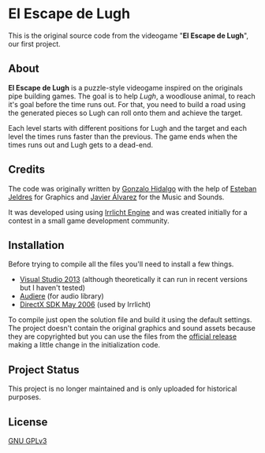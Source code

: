# El Escape de Lugh

This is the original source code from the videogame "**El Escape de Lugh**", our first project. 

## About

**El Escape de Lugh** is a puzzle-style videogame inspired on the originals pipe building games. The goal is to help *Lugh*, a woodlouse animal, to reach it's goal before the time runs out. For that, you need to build a road using the generated pieces so Lugh can roll onto them and achieve the target. 

Each level starts with different positions for Lugh and the target and each level the times runs faster than the previous. The game ends when the times runs out and Lugh gets to a dead-end.

## Credits

The code was originally written by [Gonzalo Hidalgo](https://github.com/NioZero) with the help of [Esteban Jeldres](https://www.linkedin.com/in/jeldres) for Graphics and [Javier Álvarez](https://www.instagram.com/jr.musician/) for the Music and Sounds. 

It was developed using using [Irrlicht Engine](http://irrlicht.sourceforge.net) and was created initially for a contest in a small game development community.

## Installation

Before trying to compile all the files you'll need to install a few things. 

* [Visual Studio 2013](https://visualstudio.microsoft.com/vs/older-downloads/) (although theoretically it can run in recent versions but I haven't tested)
* [Audiere](http://audiere.sourceforge.net) (for audio library)
* [DirectX SDK May 2006](https://www.microsoft.com/download/details.aspx?id=10368) (used by Irrlicht)

To compile just open the solution file and build it using the default settings. The project doesn't contain the original graphics and sound assets because they are copyrighted but you can use the files from the [official release](https://drive.google.com/file/d/0B_3NzjaU4D1FSHNscHMwdmREZkE/view?usp=sharing) making a little change in the initialization code.

## Project Status

This project is no longer maintained and is only uploaded for historical purposes.


## License
[GNU GPLv3](https://choosealicense.com/licenses/gpl-3.0/)